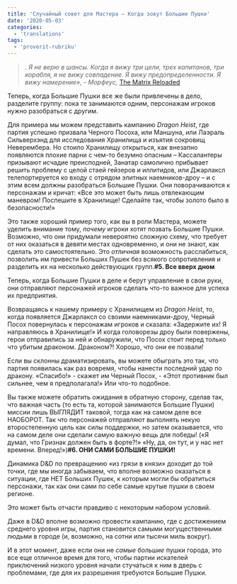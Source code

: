 ```yaml
---
title: 'Случайный совет для Мастера — Когда зовут Большие Пушки'
date: '2020-05-03'
categories:
  - 'translations'
tags:
  - 'proverit-rubriku'
---
```


> *. Я не верю в шансы. Когда я вижу три цели, трех капитанов, три корабля, я не вижу совпадение. Я вижу предопределенности. Я вижу намерение», - Морфеус,* [The Matrix Reloaded](https://vk.com/away.php?to=http%3A%2F%2Fwww.amazon.com%2Fexec%2Fobidos%2FASIN%2FB000OPPBEQ%2Fdigitalcomi0a-20)

Теперь, когда Большие Пушки все же были привлечены в дело, разделите группу: пока те занимаются одним, персонажам игроков нужно разобраться с другим.

Для примера мы можем представить кампанию *Dragon Heist*, где партия успешно призвала Черного Посоха, или Маншуна, или Лаэраль Сильверхэнд для исследования Хранилища и изъятия сокровищ Неверембера. Но стоило Хранилищу открыться, как внезапно появляются плохие парни с чем-то безумно опасным – Кассалантеры призывают исчадие преисподней, Занатар самолично прибывает решить проблему с целой стаей гейзеров и иллитидов, или Джарлаксл телепортируется ко входу с отрядом элитных наемников-дроу – и с этим всем должны разобраться Большие Пушки. Они поворачиваются к персонажам и кричат: «Все это может быть лишь отвлекающим маневром! Поспешите в Хранилище! Сделайте так, чтобы золото было в безопасности!»

Это также хороший пример того, как вы в роли Мастера, можете уделить внимание тому, *почему* игроки хотят позвать Большие Пушки. Возможно, что они придумали невероятно сложную схему, что требует от них оказаться в девяти местах одновременно, и они не знают, как сделать это самостоятельно. Это *отличная* возможность расслабиться, позволить им привести Больших Пушек без всякого сопротивления и разделить их на несколько действующих групп.**#5. Все вверх дном**

Теперь, когда Большие Пушки в деле и берут управление в свои руки, они отправляют персонажей игроков сделать что-то важное для успеха их предприятия.

Возвращаясь к нашему примеру с Хранилищем из *Dragon Heist*, то, когда появляется Джарлаксл со своими наемниками-дроу, Черный Посох повернулась к персонажам игроков и сказала: «Задержите их! Я направляюсь в Хранилище!» И когда головорезы дроу были повержены, герои отправились за ней и обнаружили, что Посох стоит перед только что убитым драконом. Драконом?! Хорошо, что они ее позвали!

Если вы склонны драматизировать, вы можете обыграть это так, что партия появилась как раз вовремя, чтобы нанести последний удар по дракону. «Спасибо!» - скажет им Черный Посох, - «Этот противник был сильнее, чем я предполагала!» Или что-то подобное.

Вы также можете обратить ожидания в обратную сторону, сделав так, что важная часть (то есть та, которой занимаются Большие Пушки) миссии лишь ВЫГЛЯДИТ таковой, тогда как на самом деле все НАОБОРОТ. Так что персонажей отправляют выполнять некую второстепенную цель как силы поддержки, но затем оказывается, что на самом деле они сделали самую важную вещь для победы! («Я думал, что Гризнак должен быть в форте?!» «Ну, да, он тут, и у нас нет времени. Вперед!»)**#6. ОНИ САМИ БОЛЬШИЕ ПУШКИ!**

Динамика D&D по превращению «из грязи в князи» доходит до той точки, где мы иногда забываем, что вполне возможно оказаться в ситуации, где НЕТ Больших Пушек, к которым могли бы обратиться персонажи, так как они сами по себе самые крутые пушки в своем регионе.

Это может быть отчасти правдиво с некоторым набором условий.

Даже в D&D вполне возможно провести кампанию, где с достижением среднего уровня игры, партия становится самыми могущественными людьми в городе (и, возможно, на сотни или тысячи миль вокруг).

И в этот момент, даже если они не *самые большие* пушки города, это все еще отличное время для того, чтобы партии искателей приключений низкого уровня начали стучаться к ним в дверь с проблемами, где для их разрешения требуются Большие Пушки.

